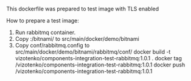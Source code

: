  This dockerfile was prepared to test image with TLS enabled
 
 How to prepare a test image:
 
 1. Run rabbitmq container.
 2. Copy <container id>:/bitnami/ to src/main/docker/demo/bitnami
 3. Copy conf/rabbitmq.config to src/main/docker/demo/bitnami/rabbitmq/conf/
 docker build -t vizotenko/components-integration-test-rabbitmq:1.0.1 .
 docker tag <image id> <registry>/vizotenko/components-integration-test-rabbitmq:1.0.1
 docker push <registry>/vizotenko/components-integration-test-rabbitmq:1.0.1
 